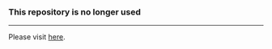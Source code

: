 ### This repository is no longer used

----------------------

Please visit [here](https://gitlab.com/inderpreetsinghb/vendor_xiaomi).

